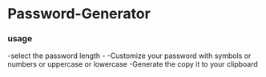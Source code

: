# Password-Generator

<h3>usage</h3>
  -select the password length -
  -Customize your password with symbols or numbers or uppercase or lowercase 
  -Generate
  the copy it to your clipboard</h6>
 
